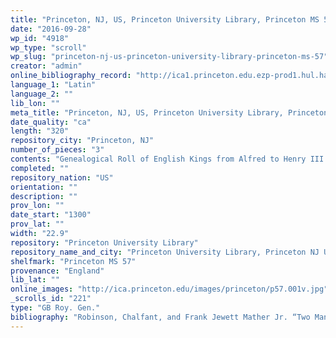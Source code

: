 ```yaml
---
title: "Princeton, NJ, US, Princeton University Library, Princeton MS 57"
date: "2016-09-28"
wp_id: "4918"
wp_type: "scroll"
wp_slug: "princeton-nj-us-princeton-university-library-princeton-ms-57"
creator: "admin"
online_bibliography_record: "http://ica1.princeton.edu.ezp-prod1.hul.harvard.edu/F/D9EP8A8MJL4K9DSF9Q8RBFR9RTU3N56A82GNNF9KQG7AH72NB7-05648?func=full-set-set&set_number=001861&set_entry=000025&format=999"
language_1: "Latin"
language_2: ""
lib_lon: ""
meta_title: "Princeton, NJ, US, Princeton University Library, Princeton MS 57"
date_quality: "ca"
length: "320"
repository_city: "Princeton, NJ"
number_of_pieces: "3"
contents: "Genealogical Roll of English Kings from Alfred to Henry III. Preceded by five principal political divisions of England and a circular map. On back, Prophecie Merlini."
completed: ""
repository_nation: "US"
orientation: ""
description: ""
prov_lon: ""
date_start: "1300"
prov_lat: ""
width: "22.9"
repository: "Princeton University Library"
repository_name_and_city: "Princeton University Library, Princeton NJ US"
shelfmark: "Princeton MS 57"
provenance: "England"
lib_lat: ""
online_images: "http://ica.princeton.edu/images/princeton/p57.001v.jpg"
_scrolls_id: "221"
type: "GB Roy. Gen."
bibliography: "Robinson, Chalfant, and Frank Jewett Mather Jr. “Two Manuscript Rolls.” Record of the Museum of Historic Art, Princeton University 5, no. 1 (1946): 6–9. pp. 140, 142"
---
```



